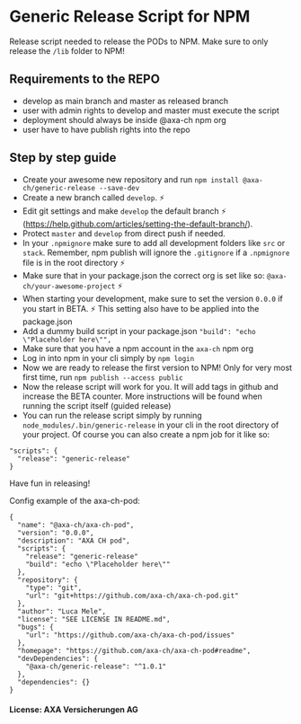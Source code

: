 # Generic Release Script for NPM
Release script needed to release the PODs to NPM. Make sure to only release the `/lib` folder to NPM!

## Requirements to the REPO
* develop as main branch and master as released branch
* user with admin rights to develop and master must execute the script
* deployment should always be inside @axa-ch npm org
* user have to have publish rights into the repo

## Step by step guide
* Create your awesome new repository and run `npm install @axa-ch/generic-release --save-dev`
* Create a new branch called `develop`. ⚡
* Edit git settings and make `develop` the default branch ⚡ (https://help.github.com/articles/setting-the-default-branch/).
* Protect `master` and `develop` from direct push if needed.
* In your `.npmignore` make sure to add all development folders like `src` or `stack`. Remember, npm publish will ignore the `.gitignore` if a `.npmignore` file is in the root directory ⚡
* Make sure that in your package.json the correct org is set like so: `@axa-ch/your-awesome-project` ⚡
* When starting your development, make sure to set the version `0.0.0` if you start in BETA. ⚡ This setting also have to be applied into the package.json
* Add a dummy build script in your package.json `"build": "echo \"Placeholder here\"",`
* Make sure that you have a npm account in the `axa-ch` npm org
* Log in into npm in your cli simply by `npm login`
* Now we are ready to release the first version to NPM! Only for very most first time, run `npm publish --access public`
* Now the release script will work for you. It will add tags in github and increase the BETA counter. More instructions will be found when running the script itself (guided release)
* You can run the release script simply by running `node_modules/.bin/generic-release` in your cli in the root directory of your project. Of course you can also create a npm job for it like so:
```
"scripts": {
  "release": "generic-release"
}
```

Have fun in releasing!

Config example of the axa-ch-pod:

```
{
  "name": "@axa-ch/axa-ch-pod",
  "version": "0.0.0",
  "description": "AXA CH pod",
  "scripts": {
    "release": "generic-release"
    "build": "echo \"Placeholder here\""
  },
  "repository": {
    "type": "git",
    "url": "git+https://github.com/axa-ch/axa-ch-pod.git"
  },
  "author": "Luca Mele",
  "license": "SEE LICENSE IN README.md",
  "bugs": {
    "url": "https://github.com/axa-ch/axa-ch-pod/issues"
  },
  "homepage": "https://github.com/axa-ch/axa-ch-pod#readme",
  "devDependencies": {
    "@axa-ch/generic-release": "^1.0.1"
  },
  "dependencies": {}
}
```


#### License: AXA Versicherungen AG
